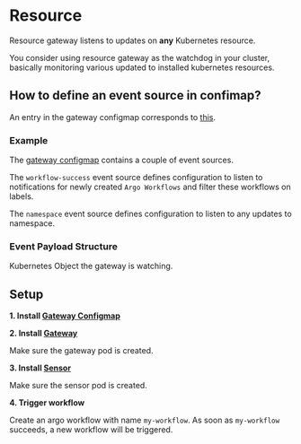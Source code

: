 # Resource

Resource gateway listens to updates on **any** Kubernetes resource.

You consider using resource gateway as the watchdog in your cluster, basically monitoring various updated to 
installed kubernetes resources. 

## How to define an event source in confimap?
An entry in the gateway configmap corresponds to [this](https://github.com/argoproj/argo-events/blob/ebdbdd4a2a8ce47a0fc6e9a6a63531be2c26148a/gateways/core/resource/config.go#L36-L46).

### Example
The [gateway configmap](../../../examples/gateways/resource-gateway-configmap.yaml) contains a couple of event sources. 

The `workflow-success` event source defines configuration to listen to notifications for newly created `Argo Workflows` and filter these
workflows on labels. 

The `namespace` event source defines configuration to listen to any updates to namespace.

### Event Payload Structure
Kubernetes Object the gateway is watching.

## Setup
**1. Install [Gateway Configmap](../../../examples/gateways/resource-gateway-configmap.yaml)**

**2. Install [Gateway](../../../examples/gateways/resource.yaml)**

Make sure the gateway pod is created.

**3. Install [Sensor](../../../examples/sensors/resource.yaml)**

Make sure the sensor pod is created.

**4. Trigger workflow**

Create an argo workflow with name `my-workflow`. As soon as `my-workflow` succeeds, a new workflow will be triggered.

